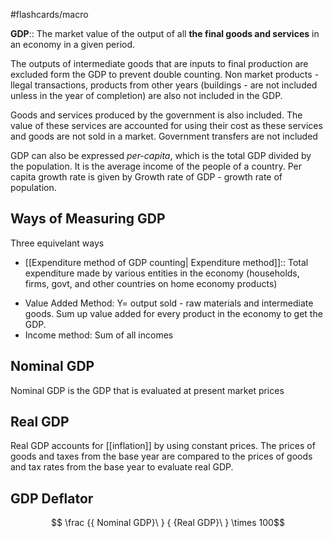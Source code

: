#flashcards/macro 

**GDP**:: The market value of the output of all **the final goods and services** in an economy in a given period.
<!--SR:!2022-11-06,6,210-->
The outputs of intermediate goods that are inputs to final production are excluded form the GDP to prevent double counting. Non market products - llegal transactions,
products from other years (buildings - are not included unless in the year of completion) are also not included in the GDP.

Goods and services produced by the government is also included. The value of these services are accounted for using their cost as these services and goods are not sold in a market. Government transfers are not included

GDP can also be expressed *per-capita*, which is the total GDP divided by the population. It is the average income of the people of a country. Per capita growth rate is given by Growth rate of GDP - growth rate of population. 

## Ways of Measuring GDP
Three equivelant ways
- [[Expenditure method of GDP counting| Expenditure method]]:: Total expenditure made by various entities in the economy (households, firms, govt, and other countries on home economy products)
<!--SR:!2022-11-16,21,270-->
- Value Added Method: Y= output sold - raw materials and intermediate goods. Sum up value added for every product in the economy to get the GDP.
- Income method: Sum of all incomes

## Nominal GDP
Nominal GDP is the GDP that is evaluated at present market prices

## Real GDP
Real GDP accounts for [[inflation]] by using constant prices. The prices of goods and taxes from the base year are compared to the prices of goods and tax rates from the base year to evaluate real GDP.

## GDP Deflator
$$ \frac {{ Nominal GDP}\ } { {Real GDP}\ } \times 100$$



